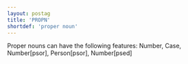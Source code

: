 ```yaml
---
layout: postag
title: 'PROPN'
shortdef: 'proper noun'
---
```


Proper nouns can have the following features: Number, Case, Number[psor], Person[psor], Number[psed]
<!-- Interlanguage links updated Út zář 29 18:40:47 CEST 2020 -->
